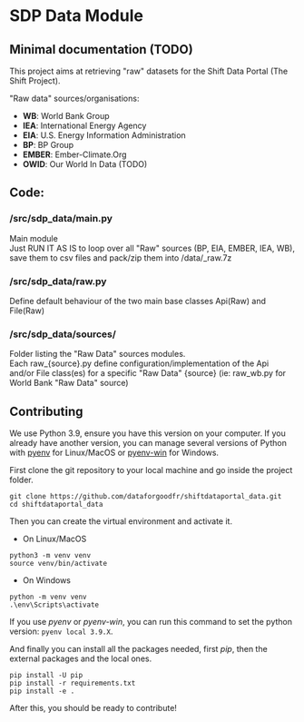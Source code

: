 # SDP Data Module

## Minimal documentation (TODO)

This project aims at retrieving "raw" datasets for the Shift Data Portal (The Shift Project).

"Raw data" sources/organisations:
- **WB**: World Bank Group
- **IEA**: International Energy Agency
- **EIA**: U.S. Energy Information Administration
- **BP**: BP Group
- **EMBER**: Ember-Climate.Org
- **OWID**: Our World In Data (TODO)

## Code:
### /src/sdp_data/main.py
Main module<br>
Just RUN IT AS IS to loop over all "Raw" sources (BP, EIA, EMBER, IEA, WB), save them to csv files and pack/zip them into /data/\_raw.7z

### /src/sdp_data/raw.py
Define default behaviour of the two main base classes Api(Raw) and File(Raw)

### /src/sdp_data/sources/
Folder listing the "Raw Data" sources modules.<br>
Each raw_{source}.py define configuration/implementation of the Api and/or File class(es) for a specific "Raw Data" {source} (ie: raw_wb.py for World Bank "Raw Data" source)

## Contributing

We use Python 3.9, ensure you have this version on your computer. If you already have another version, you can manage several versions of Python with [pyenv](https://github.com/pyenv/pyenv) for Linux/MacOS or [pyenv-win](https://github.com/pyenv-win/pyenv-win) for Windows.

First clone the git repository to your local machine and go inside the project folder.

```
git clone https://github.com/dataforgoodfr/shiftdataportal_data.git
cd shiftdataportal_data
```

Then you can create the virtual environment and activate it.

- On Linux/MacOS

```
python3 -m venv venv
source venv/bin/activate
```

- On Windows

```
python -m venv venv
.\env\Scripts\activate
```

If you use *pyenv* or *pyenv-win*, you can run this command to set the python version: `pyenv local 3.9.X`.

And finally you can install all the packages needed, first *pip*, then the external packages and the local ones.

```
pip install -U pip
pip install -r requirements.txt
pip install -e .
```

After this, you should be ready to contribute!
